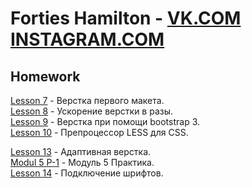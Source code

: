 

# Forties Hamilton -  [VK.COM](https://vk.com/forties "Forties Hamilton")   [INSTAGRAM.COM](https://www.instagram.com/stig_bro/ "Forties Hamilton") 


## Homework 


[Lesson 7](https://fortieshamilton.github.io/lesson_7 "Lesson 7")     - Верстка первого макета.    
[Lesson 8](https://fortieshamilton.github.io/lesson_8 "Lesson 8")     - Ускорение верстки в разы.   
[Lesson 9](https://fortieshamilton.github.io/lesson_9 "Lesson 9")     - Верстка при помощи bootstrap 3.   
[Lesson 10](https://fortieshamilton.github.io/lesson_10 "Lesson 10")  - Препроцессор LESS для CSS. 

[Lesson 13](https://fortieshamilton.github.io/lesson_13 "Lesson 13")  - Адаптивная верстка.    
[Modul 5 P-1](https://fortieshamilton.github.io/lesson_14 "Modul 5 P-1")  - Модуль 5 Практика.    
[Lesson 14](https://fortieshamilton.github.io/lesson_14.1 "Lesson 14")  - Подключение шрифтов.    




